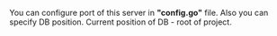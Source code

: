 You can configure port of this server in **"config.go"** file. 
Also you can specify DB position.
Current position of DB - root of project.
